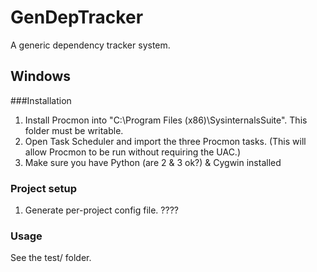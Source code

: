# GenDepTracker
A generic dependency tracker system. 

## Windows 

###Installation

1. Install Procmon into "C:\Program Files (x86)\SysinternalsSuite". This folder must be writable.
1. Open Task Scheduler and import the three Procmon tasks. (This will allow Procmon to be run without requiring the UAC.)
1. Make sure you have Python (are 2 & 3 ok?) & Cygwin installed

### Project setup

1. Generate per-project config file. ????

### Usage
See the test/ folder.